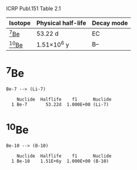 ICRP Publ.151 Table 2.1

|Isotope                  |Physical half-life       |Decay mode|
|-------------------------|-------------------------|----------|
|[<sup>7</sup>Be](#7Be)   |53.22 d                  |EC
|[<sup>10</sup>Be](#10Be) |1.51×10<sup>6</sup> y   |B–

# <sup>7</sup>Be

```
Be-7 --> (Li-7)
```

```
    Nuclide  Halflife    f1      Nuclide
  1 Be-7       53.22d  1.000E+00 (Li-7)
```

# <sup>10</sup>Be

```
Be-10 --> (B-10)
```

```
    Nuclide  Halflife    f1      Nuclide
  1 Be-10    1.51E+6y  1.000E+00 (B-10)
```
